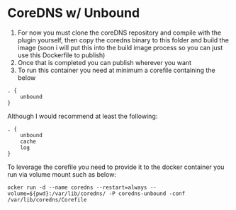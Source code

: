 # CoreDNS w/ Unbound

1. For now you must clone the coreDNS repository and compile with the plugin yourself, then copy the coredns binary to this folder and build the image (soon i will put this into the build image process so you can just use this Dockerfile to publish)
2. Once that is completed you can publish wherever you want
3. To run this container you need at minimum a corefile containing the below

```
. {
    unbound 
}
```

Although I would recommend at least the following:

```
. {
    unbound 
    cache
    log
}
```

To leverage the corefile you need to provide it to the docker container you run via volume mount such as below:

`ocker run -d --name coredns --restart=always --volume=${pwd}:/var/lib/coredns/ -P coredns-unbound -conf /var/lib/coredns/Corefile`